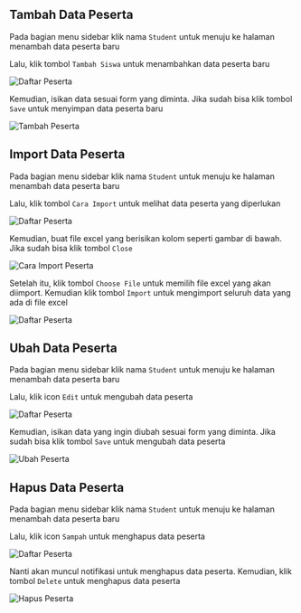 ## Tambah Data Peserta

Pada bagian menu sidebar klik nama `Student` untuk menuju ke halaman menambah data peserta baru

Lalu, klik tombol `Tambah Siswa` untuk menambahkan data peserta baru

![Daftar Peserta](_images/student/daftar_peserta.png "Daftar Peserta")

Kemudian, isikan data sesuai form yang diminta. Jika sudah bisa klik tombol `Save` untuk menyimpan data peserta baru

![Tambah Peserta](_images/student/tambah_peserta.png "Tambah Peserta")

## Import Data Peserta

Pada bagian menu sidebar klik nama `Student` untuk menuju ke halaman menambah data peserta baru

Lalu, klik tombol `Cara Import` untuk melihat data peserta yang diperlukan

![Daftar Peserta](_images/student/daftar_peserta.png "Daftar Peserta")

Kemudian, buat file excel yang berisikan kolom seperti gambar di bawah. Jika sudah bisa klik tombol `Close`

![Cara Import Peserta](_images/student/cara_import_peserta.png "Cara Import Peserta")

Setelah itu, klik tombol `Choose File` untuk memilih file excel yang akan diimport. Kemudian klik tombol `Import` untuk mengimport seluruh data yang ada di file excel

![Daftar Peserta](_images/student/daftar_peserta.png "Daftar Peserta")

## Ubah Data Peserta

Pada bagian menu sidebar klik nama `Student` untuk menuju ke halaman menambah data peserta baru

Lalu, klik icon `Edit` untuk mengubah data peserta

![Daftar Peserta](_images/student/daftar_peserta.png "Daftar Peserta")

Kemudian, isikan data yang ingin diubah sesuai form yang diminta. Jika sudah bisa klik tombol `Save` untuk mengubah data peserta

![Ubah Peserta](_images/student/ubah_peserta.png "Ubah student")

## Hapus Data Peserta

Pada bagian menu sidebar klik nama `Student` untuk menuju ke halaman menambah data peserta baru

Lalu, klik icon `Sampah` untuk menghapus data peserta

![Daftar Peserta](_images/student/daftar_peserta.png "Daftar Peserta")

Nanti akan muncul notifikasi untuk menghapus data peserta. Kemudian, klik tombol `Delete` untuk menghapus data peserta

![Hapus Peserta](_images/student/hapus_peserta.png "Hapus student")
